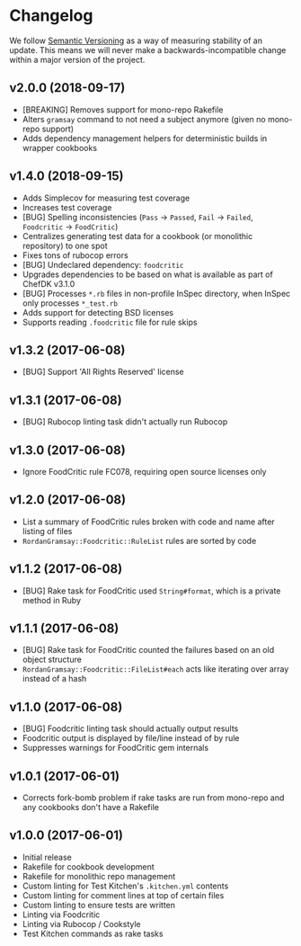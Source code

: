 # Changelog

We follow [Semantic Versioning](http://semver.org/) as a way of measuring stability of an update. This
means we will never make a backwards-incompatible change within a major version of the project.

## v2.0.0 (2018-09-17)

- [BREAKING] Removes support for mono-repo Rakefile
- Alters `gramsay` command to not need a subject anymore (given no mono-repo support)
- Adds dependency management helpers for deterministic builds in wrapper cookbooks

## v1.4.0 (2018-09-15)

- Adds Simplecov for measuring test coverage
- Increases test coverage
- [BUG] Spelling inconsistencies (`Pass` -> `Passed`, `Fail` -> `Failed`, `Foodcritic` -> `FoodCritic`)
- Centralizes generating test data for a cookbook (or monolithic repository) to one spot
- Fixes tons of rubocop errors
- [BUG] Undeclared dependency: `foodcritic`
- Upgrades dependencies to be based on what is available as part of ChefDK v3.1.0
- [BUG] Processes `*.rb` files in non-profile InSpec directory, when InSpec only processes `*_test.rb`
- Adds support for detecting BSD licenses
- Supports reading `.foodcritic` file for rule skips

## v1.3.2 (2017-06-08)

- [BUG] Support 'All Rights Reserved' license

## v1.3.1 (2017-06-08)

- [BUG] Rubocop linting task didn't actually run Rubocop

## v1.3.0 (2017-06-08)

- Ignore FoodCritic rule FC078, requiring open source licenses only

## v1.2.0 (2017-06-08)

- List a summary of FoodCritic rules broken with code and name after listing of files
- `RordanGramsay::Foodcritic::RuleList` rules are sorted by code

## v1.1.2 (2017-06-08)

- [BUG] Rake task for FoodCritic used `String#format`, which is a private method in Ruby

## v1.1.1 (2017-06-08)

- [BUG] Rake task for FoodCritic counted the failures based on an old object structure
- `RordanGramsay::Foodcritic::FileList#each` acts like iterating over array instead of a hash

## v1.1.0 (2017-06-08)

- [BUG] Foodcritic linting task should actually output results
- Foodcritic output is displayed by file/line instead of by rule
- Suppresses warnings for FoodCritic gem internals

## v1.0.1 (2017-06-01)

- Corrects fork-bomb problem if rake tasks are run from mono-repo and any cookbooks don't have a Rakefile

## v1.0.0 (2017-06-01)

- Initial release
- Rakefile for cookbook development
- Rakefile for monolithic repo management
- Custom linting for Test Kitchen's `.kitchen.yml` contents
- Custom linting for comment lines at top of certain files
- Custom linting to ensure tests are written
- Linting via Foodcritic
- Linting via Rubocop / Cookstyle
- Test Kitchen commands as rake tasks
